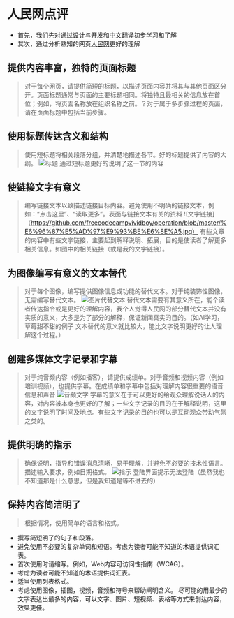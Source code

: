 # 人民网点评
- 首先，我们先对通过[设计与开发](https://www.w3.org/WAI/tips/writing/#provide-informative-unique-page-titles)和[中文翻译](https://github.com/Luo-Jia-Yu/web-operations-WAI-/blob/master/WAI%E5%8E%9F%E5%88%99.md)初步学习和了解
- 其次，通过分析熟知的网页[人民网](http://www.people.com.cn/)更好的理解
## 提供内容丰富，独特的页面标题
   > 对于每个网页，请提供简短的标题，以描述页面内容并将其与其他页面区分开。页面标题通常与页面的主要标题相同。将独特且最相关的信息放在首位；例如，将页面名称放在组织名称之前。？对于属于多步骤过程的页面，请在页面标题中包括当前步骤。
## 使用标题传达含义和结构
   > 使用短标题将相关段落分组，并清楚地描述各节。好的标题提供了内容的大纲。
![标题](https://github.com/freecodecampvividboy/operation/blob/master/%E6%A0%87%E9%A2%98.jpg)
通过短标题更好的说明了这一节的内容
## 使链接文字有意义
   > 编写链接文本以致描述链接目标内容。避免使用不明确的链接文本，例如：“点击这里”、“读取更多”。表面与链接文本有关的资料
   ![文字链接]（https://github.com/freecodecampvividboy/operation/blob/master/%E6%96%87%E5%AD%97%E9%93%BE%E6%8E%A5.jpg）
有些文章的内容中有些文字链接，主要起到解释说明、拓展，目的是使读者了解更多相关信息。如图中的相关链接（或是我的文字链接）。
## 为图像编写有意义的文本替代
   > 对于每个图像，编写提供图像信息或功能的替代文本。对于纯装饰性图像，无需编写替代文本。
   ![图片代替文本](https://github.com/freecodecampvividboy/operation/blob/master/%E6%9B%BF%E4%BB%A3%E6%96%87%E6%9C%AC.jpg)
替代文本需要有其意义所在，能个读者传达指令或是更好的理解内容，我个人觉得人民网的部分替代文本并没有实质的意义，大多是为了部分的解释，保证新闻真实的目的。（如AI学习，草莓甜不甜的例子 文本替代的意义就比较大，能比文字说明更好的让人理解这个过程。）
## 创建多媒体文字记录和字幕
   > 对于纯音频内容（例如播客），请提供成绩单。对于音频和视频内容（例如培训视频），也提供字幕。在成绩单和字幕中包括对理解内容很重要的语音信息和声音
   ![音频文字](https://github.com/freecodecampvividboy/operation/blob/master/%E9%9F%B3%E9%A2%91%E6%96%87%E5%AD%97.jpg)
字幕的意义在于可以更好的给观众理解说话人的内容，对内容被本身也更好的了解；一些文字记录的目的在于解释说明，这里的文字说明了时间及地点。有些文字记录的目的也可以是互动观众带动气氛之类的。
 ## 提供明确的指示
   > 确保说明，指导和错误消息清晰，易于理解，并避免不必要的技术性语言。描述输入要求，例如日期格式。
   ![指示](https://github.com/freecodecampvividboy/operation/blob/master/%E6%8F%90%E7%A4%BA.jpg)
登陆界面提示无法登陆（虽然我也不知道那是什么意思，但是我知道是等不进去的）
## 保持内容简洁明了
   > 根据情况，使用简单的语言和格式。
   - 撰写简短明了的句子和段落。
   - 避免使用不必要的复杂单词和短语。考虑为读者可能不知道的术语提供词汇表。
   - 首次使用时请缩写。例如，Web内容可访问性指南（WCAG）。
   - 考虑为读者可能不知道的术语提供词汇表。
   - 适当使用列表格式。
   - 考虑使用图像，插图，视频，音频和符号来帮助阐明含义。
尽可能的用最少的文字表达出最多的内容，可以文字、图片、短视频、表格等方式来创达内容，效果更佳。
   
   
 

